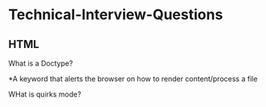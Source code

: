 # Technical-Interview-Questions

## HTML

What is a Doctype? 

*A keyword that alerts the browser on how to render content/process a file

WHat is quirks mode? 
